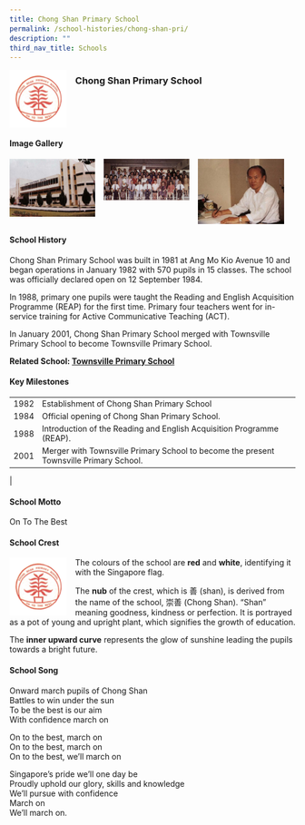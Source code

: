 ```yaml
---
title: Chong Shan Primary School
permalink: /school-histories/chong-shan-pri/
description: ""
third_nav_title: Schools
---
```

<img src="/images/chongshanpri1.png" style="width:20%;margin-right:15px;" align = "left">

### **Chong Shan Primary School**

<br clear="left">

#### **Image Gallery**

<p><a href="https://d1yxymztqoj7qn.amplifyapp.com/images/chongshanpri2.jpg">  
<img src="/images/chongshanpri2.jpg" style="width:30%;margin-right:15px;" align = "left">
</a></p>

<p><a href="https://d1yxymztqoj7qn.amplifyapp.com/images/chongshanpri3.jpg">  
<img src="/images/chongshanpri3.jpg" style="width:30%;margin-right:15px;" align = "left">
</a></p>

<p><a href="https://d1yxymztqoj7qn.amplifyapp.com/images/chongshanpri4.jpg">  
<img src="/images/chongshanpri4.jpg" style="width:30%;margin-right:15px;" align = "left">
</a></p>

<br clear="left">

#### **School History**
Chong Shan Primary School was built in 1981 at Ang Mo Kio Avenue 10 and began operations in January 1982 with 570 pupils in 15 classes. The school was officially declared open on 12 September 1984.

In 1988, primary one pupils were taught the Reading and English Acquisition Programme (REAP) for the first time. Primary four teachers went for in-service training for Active Communicative Teaching (ACT).

In January 2001, Chong Shan Primary School merged with Townsville Primary School to become Townsville Primary School.

**Related School: [Townsville Primary School](https://d1yxymztqoj7qn.amplifyapp.com/school-histories/townsville-pri/)**

#### **Key Milestones**

|  |  |
|:---:|---|
| 1982 | Establishment of Chong Shan Primary School |
| 1984 | Official opening of Chong Shan Primary School. |
| 1988 | Introduction of the Reading and English Acquisition Programme (REAP). |
| 2001 | Merger with Townsville Primary School to become the present Townsville Primary School. |
|

#### **School Motto**
On To The Best

#### **School Crest**
<img src="/images/chongshanpri1.png" style="width:20%;margin-right:15px;" align = "left">

The colours of the school are **red** and **white**, identifying it with the Singapore flag.

The **nub** of the crest, which is 善 (shan), is derived from the name of the school, 崇善 (Chong Shan). “Shan” meaning goodness, kindness or perfection. It is portrayed as a pot of young and upright plant, which signifies the growth of education.

The **inner upward curve** represents the glow of sunshine leading the pupils towards a bright future.

#### **School Song**
Onward march pupils of Chong Shan<br>
Battles to win under the sun<br>
To be the best is our aim<br>
With confidence march on
 
On to the best, march on<br>
On to the best, march on<br>
On to the best, we’ll march on
 
Singapore’s pride we’ll one day be<br>
Proudly uphold our glory, skills and knowledge<br>
We’ll pursue with confidence<br>
March on<br>
We’ll march on.

